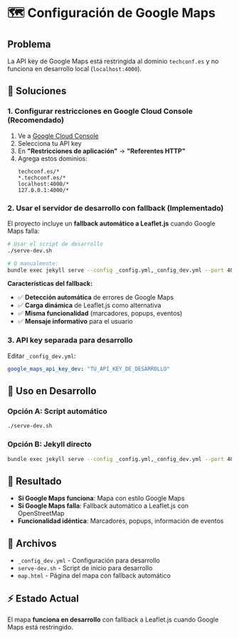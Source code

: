 # 🗺️ Configuración de Google Maps

## Problema

La API key de Google Maps está restringida al dominio `techconf.es` y no funciona en desarrollo local (`localhost:4000`).

## 🔧 Soluciones

### 1. **Configurar restricciones en Google Cloud Console** (Recomendado)

1. Ve a [Google Cloud Console](https://console.cloud.google.com/apis/credentials)
2. Selecciona tu API key
3. En **"Restricciones de aplicación"** → **"Referentes HTTP"**
4. Agrega estos dominios:
   ```
   techconf.es/*
   *.techconf.es/*
   localhost:4000/*
   127.0.0.1:4000/*
   ```

### 2. **Usar el servidor de desarrollo con fallback** (Implementado)

El proyecto incluye un **fallback automático a Leaflet.js** cuando Google Maps falla:

```bash
# Usar el script de desarrollo
./serve-dev.sh

# O manualmente:
bundle exec jekyll serve --config _config.yml,_config_dev.yml --port 4000 --livereload
```

**Características del fallback:**
- ✅ **Detección automática** de errores de Google Maps
- ✅ **Carga dinámica** de Leaflet.js como alternativa
- ✅ **Misma funcionalidad** (marcadores, popups, eventos)
- ✅ **Mensaje informativo** para el usuario

### 3. **API key separada para desarrollo**

Editar `_config_dev.yml`:
```yaml
google_maps_api_key_dev: "TU_API_KEY_DE_DESARROLLO"
```

## 🚀 Uso en Desarrollo

### Opción A: Script automático
```bash
./serve-dev.sh
```

### Opción B: Jekyll directo
```bash
bundle exec jekyll serve --config _config.yml,_config_dev.yml --port 4000 --livereload
```

## 🎯 Resultado

- **Si Google Maps funciona**: Mapa con estilo Google Maps
- **Si Google Maps falla**: Fallback automático a Leaflet.js con OpenStreetMap
- **Funcionalidad idéntica**: Marcadores, popups, información de eventos

## 📁 Archivos

- `_config_dev.yml` - Configuración para desarrollo
- `serve-dev.sh` - Script de inicio para desarrollo
- `map.html` - Página del mapa con fallback automático

## ⚡ Estado Actual

El mapa **funciona en desarrollo** con fallback a Leaflet.js cuando Google Maps está restringido.